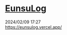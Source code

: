 
[EunsuLog](http://www.google.co.kr)
============
2024/02/09 17:27 </br>
https://eunsulog.vercel.app/
